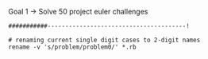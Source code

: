 Goal 1 -> Solve 50 project euler challenges
```
###########---------------------------------------!
```

```
# renaming current single digit cases to 2-digit names
rename -v 's/problem/problem0/' *.rb
```

